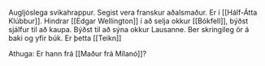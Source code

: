 Augljóslega svikahrappur.
Segist vera franskur aðalsmaður.
Er í [[Hálf-Átta Klúbbur]].
Hindrar [[Edgar Wellington]] í að selja okkur [[Bókfell]], býðst sjálfur til að kaupa.
Býðst til að sýna okkur Lausanne.
Ber skringileg ör á baki og yfir búk. Er þetta [[Teikn]]


Athuga:
Er hann frá [[Maður frá Mílanó]]?